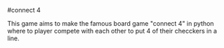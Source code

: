 #connect 4

This game aims to make the famous board game "connect 4" in python where to player compete with each other to put 4 of their checckers in a line.
